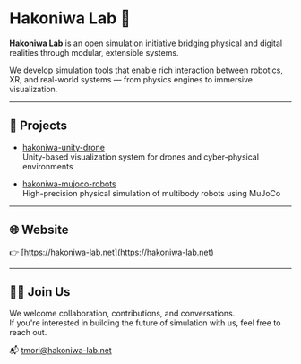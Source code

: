 # Hakoniwa Lab 🏡

**Hakoniwa Lab** is an open simulation initiative bridging physical and digital realities through modular, extensible systems.

We develop simulation tools that enable rich interaction between robotics, XR, and real-world systems — from physics engines to immersive visualization.

---

## 🔧 Projects

- [hakoniwa-unity-drone](https://github.com/hakoniwalab/hakoniwa-unity-drone)  
  Unity-based visualization system for drones and cyber-physical environments

- [hakoniwa-mujoco-robots](https://github.com/hakoniwalab/hakoniwa-mujoco-robots)  
  High-precision physical simulation of multibody robots using MuJoCo

---

## 🌐 Website

👉 [https://hakoniwa-lab.net](https://hakoniwa-lab.net)

---

## 🧑‍💻 Join Us

We welcome collaboration, contributions, and conversations.  
If you're interested in building the future of simulation with us, feel free to reach out.

📬 tmori@hakoniwa-lab.net  
